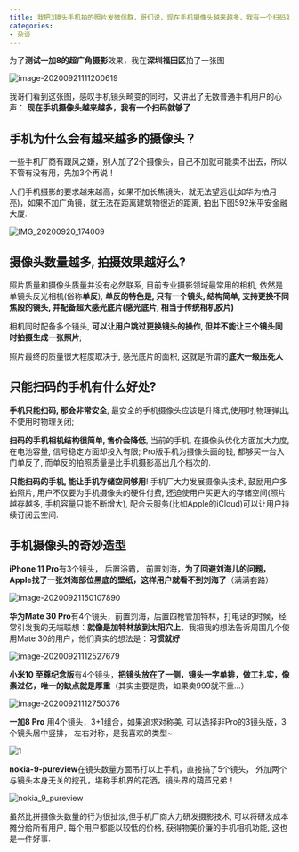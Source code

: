 ```yaml
---
title: 我把3镜头手机拍的照片发微信群，哥们说，现在手机摄像头越来越多，我有一个扫码就够了
categories:
- 杂谈
---
```



为了**测试一加8的超广角摄影**效果，我在**深圳福田区**拍了一张图

![image-20200921111200619](https://v2fy.com/asset/0i/jikemiji/jikemiji-md/kr-000129.assets/image-20200921111200619.png)


我哥们看到这张图，感叹手机镜头畸变的同时，又讲出了无数普通手机用户的心声： **现在手机摄像头越来越多，我有一个扫码就够了**


## 手机为什么会有越来越多的摄像头？

一些手机厂商有跟风之嫌，别人加了2个摄像头，自己不加就可能卖不出去，所以不管有没有用，先加3个再说！

人们手机摄影的要求越来越高，如果不加长焦镜头，就无法望远(比如华为拍月亮)，如果不加广角镜，就无法在距离建筑物很近的距离, 拍出下图592米平安金融大厦.

![IMG_20200920_174009](https://v2fy.com/asset/0i/jikemiji/jikemiji-md/kr-000129.assets/IMG_20200920_174009.jpg)


## 摄像头数量越多, 拍摄效果越好么?

照片质量和摄像头质量并没有必然联系, 目前专业摄影领域最常用的相机, 依然是单镜头反光相机(俗称**单反**), **单反的特色是, 只有一个镜头, 结构简单, 支持更换不同焦段的镜头,  并配备超大感光底片(感光底片, 相当于传统相机胶片)**


相机同时配备多个镜头, **可以让用户跳过更换镜头的操作, 但并不能让三个镜头同时拍摄生成一张照片**; 

照片最终的质量很大程度取决于, 感光底片的面积, 这就是所谓的**底大一级压死人**


## 只能扫码的手机有什么好处?



**手机只能扫码, 那会非常安全**, 最安全的手机摄像头应该是升降式,使用时,物理弹出,不使用时物理关闭;


**扫码的手机相机结构很简单, 售价会降低**, 当前的手机, 在摄像头优化方面加大力度, 在电池容量, 信号稳定方面却投入有限; Pro版手机为摄像头画的钱, 都够买一台入门单反了, 而单反的拍照质量是比手机摄影高出几个档次的.

**只能扫码的手机, 能让手机存储空间够用**! 手机厂大力发展摄像头技术, 鼓励用户多拍照片, 用户不仅要为手机摄像头的硬件付费, 还迫使用户买更大的存储空间(照片越存越多, 手机容量只能不断增大), 配合云服务(比如Apple的iCloud)可以让用户持续订阅云空间.


## 手机摄像头的奇妙造型

**iPhone 11 Pro**有3个镜头， 后置浴霸， 前置刘海，**为了回避刘海儿的问题， Apple找了一张刘海部位黑底的壁纸，这样用户就看不到刘海了**（满满套路）

![image-20200921150107890](https://v2fy.com/asset/0i/jikemiji/jikemiji-md/kr-000129.assets/image-20200921150107890.png)

**华为Mate 30 Pro**有4个镜头，前置刘海，后置四枪管加特林，打电话的时候，经常引发我的无端联想：**就像是加特林放到太阳穴上**，我把我的想法告诉周围几个使用Mate 30的用户，他们真实的想法是：**习惯就好**

![image-20200921112527679](https://v2fy.com/asset/0i/jikemiji/jikemiji-md/kr-000129.assets/image-20200921112527679.png)


**小米10 至尊纪念版**有4个镜头，**把镜头放在了一侧，镜头一字单排，做工扎实，像素过亿，唯一的缺点就是厚重**（其实主要是贵，如果卖999就不重...）

![image-20200921112750376](https://v2fy.com/asset/0i/jikemiji/jikemiji-md/kr-000129.assets/image-20200921112750376.png)

**一加8 Pro** 用4个镜头，3+1组合，如果追求对称美, 可以选择非Pro的3镜头版，3个镜头居中竖排， 左右对称，是我喜欢的类型~


![1](https://v2fy.com/asset/0i/jikemiji/jikemiji-md/kr-000129.assets/1.jpeg)


**nokia-9-pureview**在镜头数量方面吊打以上手机，直接搞了5个镜头， 外加两个与镜头本身无关的挖孔，堪称手机界的花洒，镜头界的葫芦兄弟！

![nokia_9_pureview](https://v2fy.com/asset/0i/jikemiji/jikemiji-md/kr-000129.assets/nokia_9_pureview.jpeg)


虽然比拼摄像头数量的行为很扯淡,但手机厂商大力研发摄影技术, 可以将研发成本摊分给所有用户,  每个用户都能以较低的价格, 获得物美价廉的手机相机功能, 这也是一件好事.



